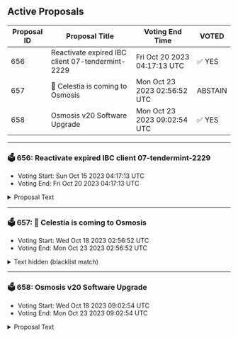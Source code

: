 ## Active Proposals

| Proposal ID | Proposal Title | Voting End Time | VOTED |
|-------------|----------------|-----------------|-------|
| 656 | Reactivate expired IBC client 07-tendermint-2229 | Fri Oct 20 2023 04:17:13 UTC | ✅ YES |
| 657 | 💫 Celestia is coming to Osmosis  | Mon Oct 23 2023 02:56:52 UTC | ABSTAIN |
| 658 | Osmosis v20 Software Upgrade | Mon Oct 23 2023 09:02:54 UTC | ✅ YES |

---

### 🗳 656: Reactivate expired IBC client 07-tendermint-2229
- Voting Start: Sun Oct 15 2023 04:17:13 UTC
- Voting End: Fri Oct 20 2023 04:17:13 UTC

<details>
<summary>Proposal Text</summary>
 
Due to a relayer issue that resulted in the subject client exceeding the trusting period, the IBC client 07-tendermint-2229 used by channel-382 for OSMO transfers from Osmosis to Unification via IBC is currently in an expired state. If accepted, this proposal will reactivate the expired IBC client 07-tendermint-2229, using data from client 07-tendermint-2999. This is required to re-enable IBC transfers to Osmosis on channel-382
</details>

---

### 🗳 657: 💫 Celestia is coming to Osmosis 
- Voting Start: Wed Oct 18 2023 02:56:52 UTC
- Voting End: Mon Oct 23 2023 02:56:52 UTC

<details>
<summary>Text hidden (blacklist match)</summary>
 
</details>

---

### 🗳 658: Osmosis v20 Software Upgrade
- Voting Start: Wed Oct 18 2023 09:02:54 UTC
- Voting End: Mon Oct 23 2023 09:02:54 UTC

<details>
<summary>Proposal Text</summary>
 
This is a proposal to do a software upgrade to the v20.0.0 software tag of the Osmosis codebase on block height **12028900**, which is estimated to occur on **Monday October 23rd, UTC 16:00**. Block times have high variance, so please monitor the chain for more precise time estimates. 
 ## Upgrade Features 
This upgrade adds the following features: 
**[Volume Splitting Incentives Mechanism](https://github.com/osmosis-labs/osmosis/issues/6057)** 
* Adds a new incentives mechanism that allows pools to be grouped into Volume Splitting Gauges and be incentivized as a set. 
* Incentives for pools within this set will re-adjust at each epoch to the volume ratio present in each pool over the last epoch. 
* This allows multiple pools of the same pairing with different specifications to be incentivized to allow incentives to be optimized around trading volume more rapidly. 
* This upgrade proposal creates groups containing the Classic and Supercharged pools with existing migration links between them and moves incentive allocation to incentivize these group gauges rather than the previous mechanism of sharing via the migration link. 

**Concentrated Liquidity modifications** 
* Concentrated Liquidity positions [can now be transferred](https://github.com/osmosis-labs/osmosis/pull/6623) to another address
* Added a parameter that allows governance to add addresses that can [create concentrated liquidity pools ignoring the Quote asset whitelist restriction](https://github.com/osmosis-labs/osmosis/pull/6420). 
* Added a parameter that allows governance to [add addresses that will be exempt from Taker Fees](https://github.com/osmosis-labs/osmosis/pull/6632). 

**Validator Set Preferences** 
* Allows users with defined validator sets to [unbond a pro rata amount of OSMO from all validators they are currently delegated to](https://github.com/osmosis-labs/osmosis/pull/6630). 

See the [Full Change Log](https://github.com/osmosis-labs/osmosis/blob/v20.0.0/CHANGELOG.md) for more API Breaking, State Breaking and other miscellaneous changes. 

## Getting Prepared for the Upgrade 
To build the binary, be sure to install golang 1.20. 
As always, we recommend validators utilize 64GB of RAM. Since state migration is relatively negligible in this upgrade, it is possible to get away with less, but still not recommended. If you are unable to have 64GB of RAM, at a minimum have a total of 64GB of swap set to prevent out of memory errors. 
If using Cosmovisor, manually build & copy the osmosisd binary to /cosmovisor/upgrades/v20/bin/. 
If not using Cosmovisor, wait for your node to halt at the upgrade height, then install and run the v20.0.0 binary. 
## Details of Upgrade Time 
The proposal targets the upgrade proposal block to be **12028900**, anticipated to be on **Monday October 23rd, UTC 16:00**. Note that block times have high variance, so keep monitoring the time. See countdown [HERE](https://www.mintscan.io/osmosis/block/12028900). 
The upgrade is anticipated to take approx 30 minutes, during which time, there will not be any on-chain activity on the network. 
In the event of an issue at upgrade time, we should coordinate via the validators channel in Discord to come to a quick emergency consensus and mitigate any further issues.
</details>

